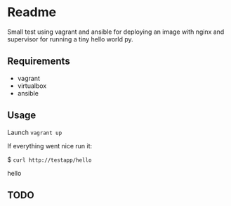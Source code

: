 Readme
=========

Small test using vagrant and ansible for deploying an image with nginx and supervisor for running a tiny hello world py.


Requirements
------------

- vagrant
- virtualbox
- ansible

Usage
-----

Launch `vagrant up`

If everything went nice run it:

$ `curl http://testapp/hello`

hello


TODO
----
